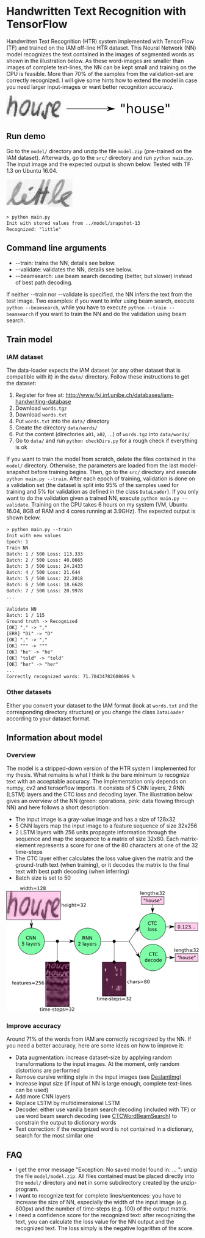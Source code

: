# Handwritten Text Recognition with TensorFlow

Handwritten Text Recognition (HTR) system implemented with TensorFlow (TF) and trained on the IAM off-line HTR dataset.
This Neural Network (NN) model recognizes the text contained in the images of segmented words as shown in the illustration below.
As these word-images are smaller than images of complete text-lines, the NN can be kept small and training on the CPU is feasible.
More than 70% of the samples from the validation-set are correctly recognized.
I will give some hints how to extend the model in case you need larger input-images or want better recognition accuracy.

![img](./doc/htr.png)


## Run demo

Go to the `model/` directory and unzip the file `model.zip` (pre-trained on the IAM dataset).
Afterwards, go to the `src/` directory and run ```python main.py```.
The input image and the expected output is shown below.
Tested with TF 1.3 on Ubuntu 16.04.

![img](./data/test.png)

```
> python main.py
Init with stored values from ../model/snapshot-13
Recognized: "little"
```


## Command line arguments

* --train: trains the NN, details see below.
* --validate: validates the NN, details see below.
* --beamsearch: use beam search decoding (better, but slower) instead of best path decoding.

If neither --train nor --validate is specified, the NN infers the text from the test image.
Two examples: if you want to infer using beam search, execute `python --beamsearch`, while you have to execute `python --train --beamsearch` if you want to train the NN and do the validation using beam search.


## Train model 

### IAM dataset

The data-loader expects the IAM dataset (or any other dataset that is compatible with it) in the `data/` directory.
Follow these instructions to get the dataset:

1. Register for free at: http://www.fki.inf.unibe.ch/databases/iam-handwriting-database
2. Download `words.tgz`
3. Download `words.txt`
4. Put `words.txt` into the `data/` directory
5. Create the directory `data/words/`
6. Put the content (directories `a01`, `a02`, ...) of `words.tgz` into `data/words/`
7. Go to `data/` and run `python checkDirs.py` for a rough check if everything is ok

If you want to train the model from scratch, delete the files contained in the `model/` directory.
Otherwise, the parameters are loaded from the last model-snapshot before training begins.
Then, go to the `src/` directory and execute `python main.py --train`.
After each epoch of training, validation is done on a validation set (the dataset is split into 95% of the samples used for training and 5% for validation as defined in the class `DataLoader`).
If you only want to do the validation given a trained NN, execute `python main.py --validate`.
Training on the CPU takes 6 hours on my system (VM, Ubuntu 16.04, 8GB of RAM and 4 cores running at 3.9GHz).
The expected output is shown below.

```
> python main.py --train
Init with new values
Epoch: 1
Train NN
Batch: 1 / 500 Loss: 113.333
Batch: 2 / 500 Loss: 40.0665
Batch: 3 / 500 Loss: 24.2433
Batch: 4 / 500 Loss: 21.644
Batch: 5 / 500 Loss: 22.2018
Batch: 6 / 500 Loss: 18.6628
Batch: 7 / 500 Loss: 20.9978
...

Validate NN
Batch: 1 / 115
Ground truth -> Recognized
[OK] "," -> ","
[ERR] "Di" -> "D"
[OK] "," -> ","
[OK] """ -> """
[OK] "he" -> "he"
[OK] "told" -> "told"
[OK] "her" -> "her"
...
Correctly recognized words: 71.70434782608696 %
```

### Other datasets

Either you convert your dataset to the IAM format (look at `words.txt` and the corresponding directory structure) or you change the class `DataLoader` according to your dataset format.


## Information about model

### Overview

The model is a stripped-down version of the HTR system I implemented for my thesis.
What remains is what I think is the bare minimum to recognize text with an acceptable accuracy.
The implementation only depends on numpy, cv2 and tensorflow imports.
It consists of 5 CNN layers, 2 RNN (LSTM) layers and the CTC loss and decoding layer.
The illustration below gives an overview of the NN (green: operations, pink: data flowing through NN) and here follows a short description:

* The input image is a gray-value image and has a size of 128x32
* 5 CNN layers map the input image to a feature sequence of size 32x256
* 2 LSTM layers with 256 units propagate information through the sequence and map the sequence to a matrix of size 32x80. Each matrix-element represents a score for one of the 80 characters at one of the 32 time-steps
* The CTC layer either calculates the loss value given the matrix and the ground-truth text (when training), or it decodes the matrix to the final text with best path decoding (when inferring)
* Batch size is set to 50

![img](./doc/nn_overview.png)


### Improve accuracy

Around 71% of the words from IAM are correctly recognized by the NN.
If you need a better accuracy, here are some ideas on how to improve it:

* Data augmentation: increase dataset-size by applying random transformations to the input images. At the moment, only random distortions are performed
* Remove cursive writing style in the input images (see [DeslantImg](https://github.com/githubharald/DeslantImg))
* Increase input size (if input of NN is large enough, complete text-lines can be used)
* Add more CNN layers
* Replace LSTM by multidimensional LSTM
* Decoder: either use vanilla beam search decoding (included with TF) or use word beam search decoding (see [CTCWordBeamSearch](https://github.com/githubharald/CTCWordBeamSearch)) to constrain the output to dictionary words
* Text correction: if the recognized word is not contained in a dictionary, search for the most similar one


## FAQ

* I get the error message "Exception: No saved model found in: ... ": unzip the file `model/model.zip`. All files contained must be placed directly into the `model/` directory and **not** in some subdirectory created by the unzip-program.
* I want to recognize text for complete lines/sentences: you have to increase the size of NN, especially the width of the input image (e.g. 800px) and the number of time-steps (e.g. 100) of the output matrix.
* I need a confidence score for the recognized text: after recognizing the text, you can calculate the loss value for the NN output and the recognized text. The loss simply is the negative logarithm of the score.

